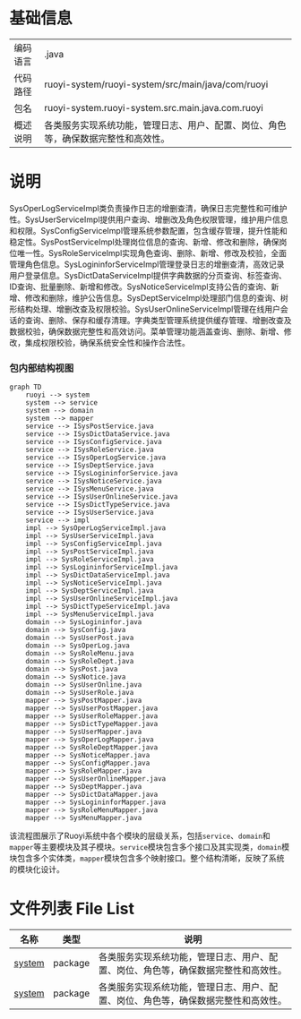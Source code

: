 # 基础信息

|      |      |
|------|------|
| 编码语言 | .java |
| 代码路径 | ruoyi-system/ruoyi-system/src/main/java/com/ruoyi |
| 包名 | ruoyi-system.ruoyi-system.src.main.java.com.ruoyi |
| 概述说明 | 各类服务实现系统功能，管理日志、用户、配置、岗位、角色等，确保数据完整性和高效性。 |

# 说明

SysOperLogServiceImpl类负责操作日志的增删查清，确保日志完整性和可维护性。SysUserServiceImpl提供用户查询、增删改及角色权限管理，维护用户信息和权限。SysConfigServiceImpl管理系统参数配置，包含缓存管理，提升性能和稳定性。SysPostServiceImpl处理岗位信息的查询、新增、修改和删除，确保岗位唯一性。SysRoleServiceImpl实现角色查询、删除、新增、修改及校验，全面管理角色信息。SysLogininforServiceImpl管理登录日志的增删查清，高效记录用户登录信息。SysDictDataServiceImpl提供字典数据的分页查询、标签查询、ID查询、批量删除、新增和修改。SysNoticeServiceImpl支持公告的查询、新增、修改和删除，维护公告信息。SysDeptServiceImpl处理部门信息的查询、树形结构处理、增删改查及权限校验。SysUserOnlineServiceImpl管理在线用户会话的查询、删除、保存和缓存清理。字典类型管理系统提供缓存管理、增删改查及数据校验，确保数据完整性和高效访问。菜单管理功能涵盖查询、删除、新增、修改，集成权限校验，确保系统安全性和操作合法性。


### 包内部结构视图

```mermaid
graph TD
    ruoyi --> system
    system --> service
    system --> domain
    system --> mapper
    service --> ISysPostService.java
    service --> ISysDictDataService.java
    service --> ISysConfigService.java
    service --> ISysRoleService.java
    service --> ISysOperLogService.java
    service --> ISysDeptService.java
    service --> ISysLogininforService.java
    service --> ISysNoticeService.java
    service --> ISysMenuService.java
    service --> ISysUserOnlineService.java
    service --> ISysDictTypeService.java
    service --> ISysUserService.java
    service --> impl
    impl --> SysOperLogServiceImpl.java
    impl --> SysUserServiceImpl.java
    impl --> SysConfigServiceImpl.java
    impl --> SysPostServiceImpl.java
    impl --> SysRoleServiceImpl.java
    impl --> SysLogininforServiceImpl.java
    impl --> SysDictDataServiceImpl.java
    impl --> SysNoticeServiceImpl.java
    impl --> SysDeptServiceImpl.java
    impl --> SysUserOnlineServiceImpl.java
    impl --> SysDictTypeServiceImpl.java
    impl --> SysMenuServiceImpl.java
    domain --> SysLogininfor.java
    domain --> SysConfig.java
    domain --> SysUserPost.java
    domain --> SysOperLog.java
    domain --> SysRoleMenu.java
    domain --> SysRoleDept.java
    domain --> SysPost.java
    domain --> SysNotice.java
    domain --> SysUserOnline.java
    domain --> SysUserRole.java
    mapper --> SysPostMapper.java
    mapper --> SysUserPostMapper.java
    mapper --> SysUserRoleMapper.java
    mapper --> SysDictTypeMapper.java
    mapper --> SysUserMapper.java
    mapper --> SysOperLogMapper.java
    mapper --> SysRoleDeptMapper.java
    mapper --> SysNoticeMapper.java
    mapper --> SysConfigMapper.java
    mapper --> SysRoleMapper.java
    mapper --> SysUserOnlineMapper.java
    mapper --> SysDeptMapper.java
    mapper --> SysDictDataMapper.java
    mapper --> SysLogininforMapper.java
    mapper --> SysRoleMenuMapper.java
    mapper --> SysMenuMapper.java
```

该流程图展示了Ruoyi系统中各个模块的层级关系，包括`service`、`domain`和`mapper`等主要模块及其子模块。`service`模块包含多个接口及其实现类，`domain`模块包含多个实体类，`mapper`模块包含多个映射接口。整个结构清晰，反映了系统的模块化设计。

# 文件列表 File List

| 名称   | 类型  | 说明 |
|-------|------|-------------|
| [system](system/_module.md) | package | 各类服务实现系统功能，管理日志、用户、配置、岗位、角色等，确保数据完整性和高效性。 |
| [system](system/_module.md) | package | 各类服务实现系统功能，管理日志、用户、配置、岗位、角色等，确保数据完整性和高效性。 |


